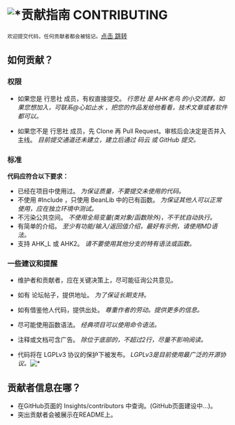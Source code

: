 # ![*](https://raw.githubusercontent.com/Oilj/GitHubPictureBed/master/AHK%E5%B0%8F%E5%9B%BE%E6%A0%87_20190105183041.png)贡献指南 CONTRIBUTING

`欢迎提交代码，任何贡献者都会被铭记。`[点击	跳转](#jumpGX)

## 如何贡献？

### 权限

- 如果您是 行思社 成员，有权直接提交。
  _行思社 是 AHK老鸟 的小交流群，如果您想加入，可联系@心如止水 ，把您的作品发给他看看，技术文章或者软件都可以。_

- 如果您不是 行思社 成员，先 Clone 再 Pull Request。审核后会决定是否并入主线。
  _目前提交通道还未建立，建立后通过 码云 或 GitHub 提交。_

### 标准

**代码应符合以下要求：**

- 已经在项目中使用过。
  _为保证质量，不要提交未使用的代码。_
- 不使用 #Include ，只使用 BeanLib 中的已有函数。
  _为保证其他人可以正常使用，应在独立环境中测试。_
- 不污染公共空间。
  _不使用全局变量(类对象/函数除外)，不干扰自动执行。_
- 有简单的介绍。
  _至少有功能/输入/返回值介绍，最好有示例，请使用MD语法。_
- 支持 AHK_L 或 AHK2。
  _请不要使用其他分支的特有语法或函数。_

### 一些建议和提醒

- 维护者和贡献者，应在关键决策上，尽可能征询公共意见。
- 如有 论坛帖子，提供地址。
  _为了保证长期支持。_
- 如有借鉴他人代码，提供出处。
  _尊重作者的劳动。提供更多的信息。_

- 尽可能使用函数语法。
  _经典项目可以使用命令语法。_

- 注释或文档可含广告。
  _除位于底部的，不超过2行，尽量不影响阅读。_
- 代码将在 LGPLv3 协议的保护下被发布。
  _LGPLv3是目前使用最广泛的开源协议。_![*](https://raw.githubusercontent.com/Oilj/GitHubPictureBed/master/LGPLv3_20190105183651.png)

## <span id="jumpGX">贡献者信息在哪？</span>
- 在GitHub页面的 Insights/contributors 中查询。(GitHub页面建设中...)。
- 突出贡献者会被展示在README上。